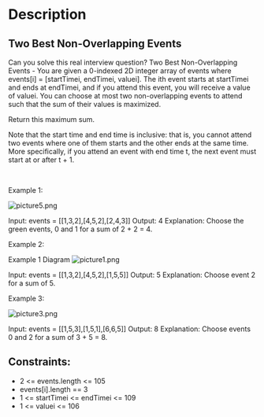 # Description

 ## Two Best Non-Overlapping Events

Can you solve this real interview question? Two Best Non-Overlapping Events - You are given a 0-indexed 2D integer array of events where events[i] = [startTimei, endTimei, valuei]. The ith event starts at startTimei and ends at endTimei, and if you attend this event, you will receive a value of valuei. You can choose at most two non-overlapping events to attend such that the sum of their values is maximized.

Return this maximum sum.

Note that the start time and end time is inclusive: that is, you cannot attend two events where one of them starts and the other ends at the same time. More specifically, if you attend an event with end time t, the next event must start at or after t + 1.

 

Example 1:

![picture5.png](https://assets.leetcode.com/uploads/2021/09/21/picture5.png)


Input: events = [[1,3,2],[4,5,2],[2,4,3]]
Output: 4
Explanation: Choose the green events, 0 and 1 for a sum of 2 + 2 = 4.


Example 2:

Example 1 Diagram ![picture1.png](https://assets.leetcode.com/uploads/2021/09/21/picture1.png)


Input: events = [[1,3,2],[4,5,2],[1,5,5]]
Output: 5
Explanation: Choose event 2 for a sum of 5.


Example 3:

![picture3.png](https://assets.leetcode.com/uploads/2021/09/21/picture3.png)


Input: events = [[1,5,3],[1,5,1],[6,6,5]]
Output: 8
Explanation: Choose events 0 and 2 for a sum of 3 + 5 = 8.

## Constraints:
* 2 <= events.length <= 105
 * events[i].length == 3
 * 1 <= startTimei <= endTimei <= 109
 * 1 <= valuei <= 106
      